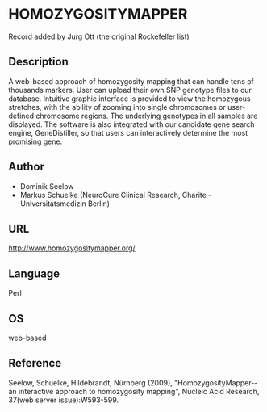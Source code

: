 # HOMOZYGOSITYMAPPER
Record added by Jurg Ott (the original Rockefeller list)

## Description
A web-based approach of homozygosity mapping that can handle tens of thousands markers. User can upload their own SNP genotype files to our database. Intuitive graphic interface is provided to view the homozygous stretches, with the ability of zooming into single chromosomes or user-defined chromosome regions. The underlying genotypes in all samples are displayed. The software is also integrated with our candidate gene search engine, GeneDistiller, so that users can interactively determine the most promising gene.

## Author
* Dominik Seelow
* Markus Schuelke (NeuroCure Clinical Research, Charite - Universitatsmedizin Berlin)

## URL
http://www.homozygositymapper.org/

## Language
Perl

## OS
web-based

## Reference
Seelow, Schuelke, Hildebrandt, Nürnberg (2009), "HomozygosityMapper--an interactive approach to homozygosity mapping", Nucleic Acid Research, 37(web server issue):W593-599.